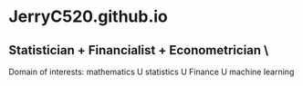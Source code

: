 # JerryC520.github.io
## Statistician + Financialist + Econometrician \\
Domain of interests: mathematics U statistics U Finance U machine learning  
